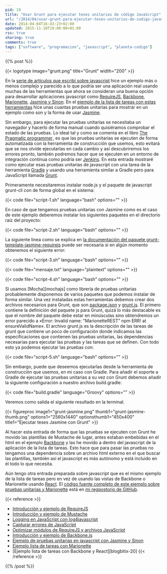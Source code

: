 ```yaml
---
pid: 19
title: "Usar Grunt para ejecutar teses unitarios de código JavaScript"
url: "/2014/04/usar-grunt-para-ejecutar-teses-unitarios-de-codigo-javascript/"
date: 2014-04-04T16:43:23+02:00
updated: 2015-11-10T19:00:00+01:00
rss: true
sharing: true
comments: true
tags: ["software", "programacion", "javascript", "planeta-codigo"]
---
```


{{% post %}}

{{< logotype image="grunt.png" title="Grunt" width="200" >}}

En la [serie de artículos que escribí sobre javascript](https://elblogdepicodev.blogspot.com.es/2013/03/introduccion-y-ejemplo-de-requirejs.html) hice un ejemplo más o menos complejo y parecido a lo que podría ser una aplicación real usando muchas de las herramientas que ahora se consideran una buena opción para desarrollar aplicaciones javascript como [RequireJS](https://elblogdepicodev.blogspot.com.es/2013/03/introduccion-y-ejemplo-de-requirejs.html), [Backbone](http://www.genbetadev.com/desarrollo-web/patron-de-diseno-mvc-del-lado-cliente-con-backbonejs), [Marionette](https://elblogdepicodev.blogspot.com.es/2013/08/ejemplo-lista-de-tareas-con-marionette.html), [Jasmine y Sinon](https://elblogdepicodev.blogspot.com.es/2013/05/ejemplo-de-pruebas-unitarias-en.html). En el [ejemplo de la lista de tareas con estas herramientas](https://elblogdepicodev.blogspot.com.es/2013/08/ejemplo-lista-de-tareas-con-marionette.html) hice unas cuantas pruebas unitarias para mostrar en un ejemplo como son y la forma de usar [Jasmine](http://jasmine.github.io/).

Sin embargo, para ejecutar las pruebas unitarias se necesitaba un navegador y hacerlo de forma manual cuando quisiéramos comprobar el estado de las pruebas. Lo ideal tal y como se comenta en el libro <a href="https://www.amazon.es/gp/product/020161622X/ref=as_li_ss_tl?ie=UTF8&camp=3626&creative=24822&creativeASIN=020161622X&linkCode=as2&tag=blobit-21">The Pragmatic programmer</a><img src="https://ir-es.amazon-adsystem.com/e/ir?t=blobit-21&l=as2&o=30&a=020161622X" width="1" height="1" border="0" alt="" style="border:none !important; margin:0px !important;" />, es que las pruebas unitarias se ejecuten de forma automatizada con la herramienta de construcción que usemos, esto evitará que se nos olvide ejecutarlas en cada cambio y así descubriremos los errores pronto, también podremos hacer que se ejecuten en un entorno de integración continua como podría ser [Jenkins](http://jenkins-ci.org/). En esta entrada mostraré como ejecutar esas pruebas unitarias de javascript con una tarea de la herramienta [Gradle](http://www.gradle.org/) y usando una herramienta similar a Gradle pero para JavaScript llamada [Grunt](http://gruntjs.com/).

Primeramente necesitaremos instalar node.js y el paquete de javascript grunt-cli con de forma global en el sistema:

{{< code file="script-1.sh" language="bash" options="" >}}

En caso de que tengamos pruebas unitarias con Jasmine como es el caso de este ejemplo deberemos instalar los siguientes paquetes en el directorio raíz del proyecto:

{{< code file="script-2.sh" language="bash" options="" >}}

La siguiente linea como se explica en [la documentación del paquete grunt-template-jasmine-requirejs](https://www.npmjs.org/package/grunt-template-jasmine-requirejs) puede ser necesaria si en algún momento obtenemos el siguiente error:

{{< code file="script-3.sh" language="bash" options="" >}}

{{< code file="mensaje.txt" language="plaintext" options="" >}}

{{< code file="script-4.sh" language="bash" options="" >}}

Si usamos [Mocha][mochajs] como librería de pruebas unitarias probablemente disponemos de varios paquetes que podemos instalar de forma similar. Una vez instaladas estas herramientas debemos crear dos archivos necesarios para Grunt, que son [package.json](https://github.com/picodotdev/elblogdepicodev/blob/master/MarionetteREST/package.json) y [grunt.js](https://github.com/picodotdev/elblogdepicodev/blob/master/MarionetteREST/grunt.js). El primero contiene la definición del paquete js para Grunt, quizá lo más destacable es que el nombre del paquete debe estar en minúsculas sino obtendremos un error parecido a «Error: Invalid name: "MarionetteREST" npm ERR! at ensureValidName». El archivo grunt.js es la descripción de las tareas de grunt que contiene un poco de configuración donde indicamos las especificaciones que contienen las pruebas unitarias, las dependencias necesarias para ejecutar las pruebas y las tareas que se definen. Con todo esto ya podemos ejecutar las pruebas con:

{{< code file="script-5.sh" language="bash" options="" >}}

Sin embargo, puede que deseemos ejecutarlas desde la herramienta de construcción que usemos, en mi caso con Gradle. Para añadir el soporte a Gradle de ejecutar las pruebas unitarias a su vez con Grunt debemos añadir la siguiente configuración a nuestro archivo build.gradle:

{{< code file="build.gradle" language="Groovy" options="" >}}

Veremos como salida el siguiente resultado en la terminal.

{{< figureproc
    image1="grunt-jasmine.png" thumb1="grunt-jasmine-thumb.png" options1="2560x1440" optionsthumb1="450x400" title1="Ejecutar teses Jasmine con Grunt" >}}

Al hacer esta entrada de forma que las pruebas se ejecuten con Grunt he movido las plantillas de Mustache de lugar, antes estaban embebidas en el html en el ejemplo [Backbone](https://elblogdepicodev.blogspot.com.es/2013/04/ejemplo-lista-de-tareas-con-backbone.html) y las he movido a dentro del javascript de la aplicación de la lista de tareas. Esto hace que para pasar las pruebas no tengamos una dependencia sobre un archivo html externo en el que buscar las plantillas, también así el javascript es más autónomo y está incluido en él todo lo que necesita.

Aún tengo otra entrada preparada sobre javascript que es el mismo ejemplo de la lista de tareas pero en vez de usando las vistas de Backbone o Marionette usando [React](https://reactjs.org/). El [código fuente completo de este ejemplo sobre pruebas unitarias y Marionette](https://github.com/picodotdev/elblogdepicodev/tree/master/MarionetteREST) está en [mi regpostorio de GitHub](https://github.com/picodotdev).

{{< reference >}}
* [Introducción y ejemplo de RequireJS](https://elblogdepicodev.blogspot.com.es/2013/03/introduccion-y-ejemplo-de-requirejs.html)
* [Introducción y ejemplo de Mustache](https://elblogdepicodev.blogspot.com.es/2013/03/introduccion-y-ejemplo-de-mustache.html)
* [Logging en JavaScript con log4javascript](https://elblogdepicodev.blogspot.com.es/2013/03/logging-en-javascript-con-log4javascript.html)
* [Capturar errores de JavaScript](https://elblogdepicodev.blogspot.com.es/2013/04/capturar-errores-de-javascript.html)
* [Optimizar módulos de RequireJS y archivos JavaScript](https://elblogdepicodev.blogspot.com.es/2013/04/optimizar-modulos-de-requirejs.html)
* [Introducción y ejemplo de Backbone.js](http://elblogdepicodev.blogspot.com/2013/04/introduccion-y-ejemplo-de-backbonejs.html)
* [Ejemplo de pruebas unitarias en javascript con Jasmine y Sinon](https://elblogdepicodev.blogspot.com.es/2013/05/ejemplo-de-pruebas-unitarias-en.html)
* [Ejemplo lista de tareas con Marionette](https://elblogdepicodev.blogspot.com.es/2013/08/ejemplo-lista-de-tareas-con-marionette.html)
* [Ejemplo lista de tareas con Backbone y React][blogbitix-20]
{{< /reference >}}

{{% /post %}}
